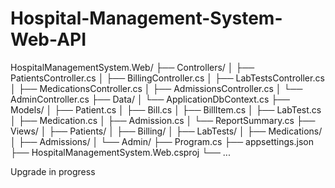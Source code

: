 # Hospital-Management-System-Web-API
HospitalManagementSystem.Web/
├── Controllers/
│   ├── PatientsController.cs
│   ├── BillingController.cs
│   ├── LabTestsController.cs
│   ├── MedicationsController.cs
│   ├── AdmissionsController.cs
│   └── AdminController.cs
├── Data/
│   └── ApplicationDbContext.cs
├── Models/
│   ├── Patient.cs
│   ├── Bill.cs
│   ├── BillItem.cs
│   ├── LabTest.cs
│   ├── Medication.cs
│   ├── Admission.cs
│   └── ReportSummary.cs
├── Views/
│   ├── Patients/
│   ├── Billing/
│   ├── LabTests/
│   ├── Medications/
│   ├── Admissions/
│   └── Admin/
├── Program.cs
├── appsettings.json
├── HospitalManagementSystem.Web.csproj
└── ...

Upgrade in progress
